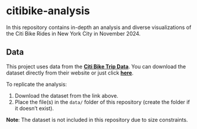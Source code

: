 # citibike-analysis
In this repository contains in-depth an analysis and diverse visualizations of the Citi Bike Rides in New York City in November 2024.


## Data

This project uses data from the **[Citi Bike Trip Data](https://citibikenyc.com/system-data)**. You can download the dataset directly from their website or just click **[here](https://s3.amazonaws.com/tripdata/202412-citibike-tripdata.zip)**.

To replicate the analysis:
1. Download the dataset from the link above.
2. Place the file(s) in the `data/` folder of this repository (create the folder if it doesn’t exist).

**Note**: The dataset is not included in this repository due to size constraints.
